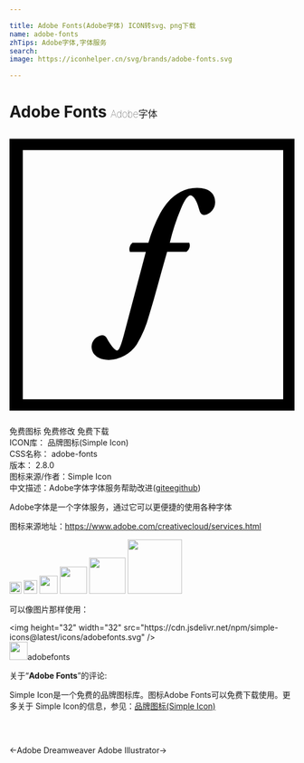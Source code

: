 ```yaml
---

title: Adobe Fonts(Adobe字体) ICON转svg、png下载
name: adobe-fonts
zhTips: Adobe字体,字体服务
search: 
image: https://iconhelper.cn/svg/brands/adobe-fonts.svg

---
```


# Adobe Fonts  <small style="font-size: 60%;font-weight: 100">Adobe字体</small>

<div id="svg" class="svg-wrap">
<svg role="img" viewBox="0 0 24 24" xmlns="http://www.w3.org/2000/svg"><title>Adobe Fonts icon</title><path d="M13.272 10.083c-.531 1.828-.977 3.588-1.508 5.31a9.623 9.623 0 0 1-1.052 2.488 2.952 2.952 0 0 1-2.351 1.294c-.73 0-1.45-.35-1.45-1.138a1.007 1.007 0 0 1 .872-.943.44.44 0 0 1 .398.233c.36.662.701 1.05.863 1.05.16 0 .285-.224.55-1.177l1.887-7.117h-1.347a.699.699 0 0 1 .218-.768h1.346a12.251 12.251 0 0 1 .996-2.49c.644-1.195 1.677-2.139 3.1-2.139 1.08 0 1.526.535 1.526 1.206a1.109 1.109 0 0 1-.92 1.089c-.227 0-.34-.175-.417-.429-.246-.943-.56-1.225-.749-1.225-.19 0-.476.35-.787 1.09a18.332 18.332 0 0 0-.948 2.888h1.64a.66.66 0 0 1-.227.768h-1.64zM0 .553v22.893h24V.554H0zm1.12.953h21.928v20.988H1.12Z"/></svg>
</div>
<detail full-name='adobe-fonts'></detail>

<div class="detail-page">
<p>
<span><span class="badge-success badge">免费图标</span> <span class="badge-success badge">免费修改</span>  <span class="badge-success badge">免费下载</span> </span>
<br/>
<span>
ICON库：
<span class="badge-secondary badge">品牌图标(Simple Icon)</span> 
</span>
<br/>
<span>
CSS名称：
<span class="badge-secondary badge">adobe-fonts</span> 
</span>

<br/>
<span>
版本：
<span class="badge-secondary badge">2.8.0</span> 
</span>
<br/>
<span>图标来源/作者：<span class="badge-light badge">Simple Icon</span></span> 
<br/>
<span class="zh-detail">中文描述：<span class="badge-primary badge">Adobe字体</span><span class="badge-primary badge">字体服务</span><span class="help-link"><span>帮助改进</span>(<a href="https://gitee.com/liuwave/icon-helper/edit/master/json/brands/adobe-fonts.json" target="_blank" rel="noopener noreferrer">gitee</a><a href="https://github.com/liuwave/icon-helper/edit/master/json/brands/adobe-fonts.json" target="_blank" rel="noopener noreferrer">github</a></span>)</span><br/>
</p>
</div><div class="description description alert alert-light"><p>Adobe字体是一个字体服务，通过它可以更便捷的使用各种字体</p><p>图标来源地址：<a href="https://www.adobe.com/creativecloud/services.html" target="_blank" rel="noopener noreferrer">https://www.adobe.com/creativecloud/services.html</a></p></div>
<div class="alert alert-dark">
<img height="21" width="21" src="https://cdn.jsdelivr.net/npm/simple-icons@latest/icons/adobefonts.svg" />
<img height="24" width="24" src="https://cdn.jsdelivr.net/npm/simple-icons@latest/icons/adobefonts.svg" />
<img height="32" width="32" src="https://cdn.jsdelivr.net/npm/simple-icons@latest/icons/adobefonts.svg" />
<img height="48" width="48" src="https://cdn.jsdelivr.net/npm/simple-icons@latest/icons/adobefonts.svg" />
<img height="64" width="64" src="https://cdn.jsdelivr.net/npm/simple-icons@latest/icons/adobefonts.svg" />
<img height="96" width="96" src="https://cdn.jsdelivr.net/npm/simple-icons@latest/icons/adobefonts.svg" />

</div>
<div>
  <p>可以像图片那样使用：    
  </p>
  <div class="alert alert-primary" style="font-size: 14px">
    &lt;img height="32" width="32" src="https://cdn.jsdelivr.net/npm/simple-icons@latest/icons/adobefonts.svg" /&gt;
    <copy-btn content='<img height="32" width="32" src="https://cdn.jsdelivr.net/npm/simple-icons@latest/icons/adobefonts.svg" />'></copy-btn>
  </div>
  <div class="alert alert-secondary">
    <img height="32" width="32" src="https://cdn.jsdelivr.net/npm/simple-icons@latest/icons/adobefonts.svg" />adobefonts
    <copy-btn content="adobefonts" btn-title="复制图标名称"></copy-btn>
  </div>
</div>
<div class="icon-detail__container">
<p>关于“<b>Adobe Fonts</b>”的评论:</p>
</div>
<Vssue title="关于“Adobe Fonts”的评论" />
<div><p>Simple Icon是一个免费的品牌图标库。图标Adobe Fonts可以免费下载使用。更多关于  Simple Icon的信息，参见：<a target="_blank" href="https://iconhelper.cn/brands.html">品牌图标(Simple Icon)</a>
</p></div>


<div style="padding:2rem 0 " class="page-nav"><p class="inner"><span class="prev">←<router-link to="/icon/adobe-dreamweaver.html">Adobe Dreamweaver</router-link></span> <span class="next"><router-link to="/icon/adobe-illustrator.html">Adobe Illustrator</router-link>→</span></p></div>
